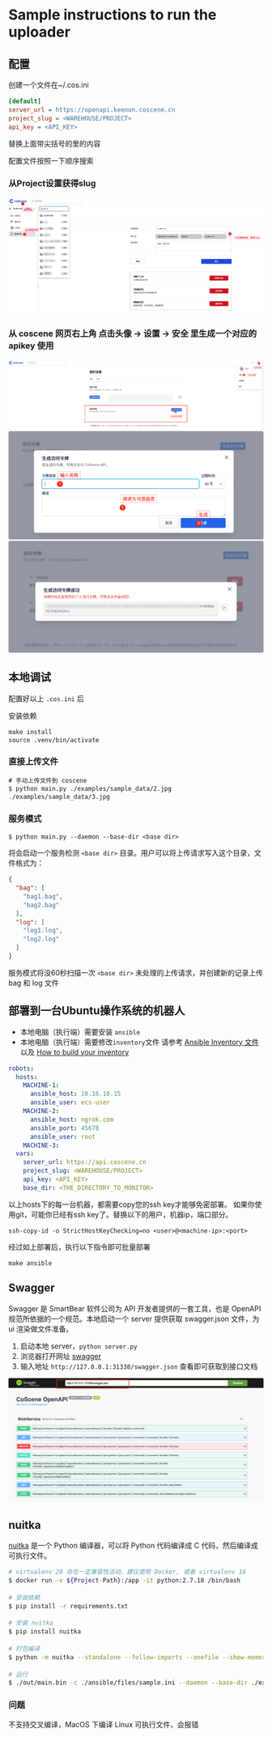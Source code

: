 # Sample instructions to run the uploader

## 配置
创建一个文件在~/.cos.ini

```ini
[default]
server_url = https://openapi.keenon.coscene.cn
project_slug = <WAREHOUSE/PROJECT>
api_key = <API_KEY>
```
替换上面带尖括号的里的内容

配置文件按照一下顺序搜索

### 从Project设置获得slug
![find slug](img/slug.png)

### 从 coscene 网页右上角 点击头像 -> 设置 -> 安全 里生成一个对应的 apikey 使用
![token1](img/token1.png)
![token2](img/token2.png)
![token3](img/token3.png)

## 本地调试

配置好以上 `.cos.ini` 后

安装依赖
```shell
make install
source .venv/bin/activate
```

### 直接上传文件
```shell
# 手动上传文件到 coscene
$ python main.py ./examples/sample_data/2.jpg ./examples/sample_data/3.jpg      
```

### 服务模式

```shell
$ python main.py --daemon --base-dir <base dir>
```

将会启动一个服务检测 `<base dir>` 目录。用户可以将上传请求写入这个目录，文件格式为：

```json
{
  "bag": [
    "bag1.bag",
    "bag2.bag"
  ],
  "log": [
    "log1.log",
    "log2.log"
  ]
}
```

服务模式将没60秒扫描一次 `<base dir>` 未处理的上传请求，并创建新的记录上传 bag 和 log 文件

## 部署到一台Ubuntu操作系统的机器人
- 本地电脑（执行端）需要安装 `ansible`
- 本地电脑（执行端）需要修改`inventory`文件
请参考 [Ansible Inventory 文件](https://ansible-tran.readthedocs.io/en/latest/docs/intro_inventory.html)
以及 [How to build your inventory](https://docs.ansible.com/ansible/latest/inventory_guide/intro_inventory.html)
```yaml
robots:
  hosts:
    MACHINE-1:
      ansible_host: 10.16.10.15
      ansible_user: ecs-user
    MACHINE-2:
      ansible_host: ngrok.com
      ansible_port: 45678
      ansible_user: root
    MACHINE-3:
  vars:
    server_url: https://api.coscene.cn
    project_slug: <WAREHOUSE/PROJECT>
    api_key: <API_KEY>
    base_dir: <THE_DIRECTORY_TO_MONITOR>
```
以上hosts下的每一台机器，都需要copy您的ssh key才能够免密部署。
如果你使用git，可能你已经有ssh key了。替换以下的用户，机器ip，端口部分。
```shell
ssh-copy-id -o StrictHostKeyChecking=no <user>@<machine-ip>:<port>
```
经过如上部署后，执行以下指令即可批量部署
```shell
make ansible
```

## Swagger
Swagger 是 SmartBear 软件公司为 API 开发者提供的一套工具，也是 OpenAPI 规范所依据的一个规范。本地启动一个 server 提供获取 swagger.json 文件，为 ui 渲染做文件准备。

1. 启动本地 server，`python server.py` 
2. 浏览器打开网址 [swagger](https://petstore.swagger.io/)
3. 输入地址 `http://127.0.0.1:31338/swagger.json` 查看即可获取到接口文档

![swagger](img/swagger.png)


## nuitka

[nuitka](https://github.com/Nuitka/Nuitka) 是一个 Python 编译器，可以将 Python 代码编译成 C 代码，然后编译成可执行文件。

```bash
# virtualenv 20 存在一定兼容性活动，建议使用 Docker, 或者 virtualenv 16
$ docker run -v ${Project-Path}:/app -it python:2.7.18 /bin/bash

# 安装依赖 
$ pip install -r requirements.txt

# 安装 nuitka
$ pip install nuitka

# 打包编译
$ python -m nuitka --standalone --follow-imports --onefile --show-memory --show-progress  --output-dir=out  main.py

# 运行
$ ./out/main.bin -c ./ansible/files/sample.ini --daemon --base-dir ./examples/sample_data

```

### 问题

不支持交叉编译，MacOS 下编译 Linux 可执行文件，会报错
